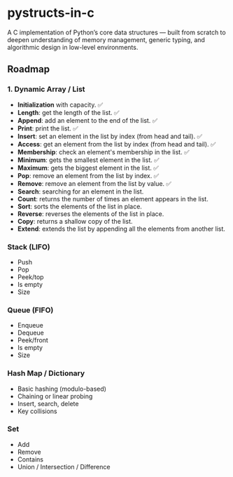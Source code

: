 # pystructs-in-c

A C implementation of Python’s core data structures — built from scratch to deepen understanding of memory management, generic typing, and algorithmic design in low-level environments.

## Roadmap

### 1. Dynamic Array / List

- **Initialization** with capacity. ✅
- **Length**: get the length of the list. ✅
- **Append**: add an element to the end of the list. ✅
- **Print**: print the list. ✅
- **Insert**: set an element in the list by index (from head and tail). ✅
- **Access**: get an element from the list by index (from head and tail). ✅
- **Membership**: check an element's membership in the list. ✅
- **Minimum**: gets the smallest element in the list. ✅
- **Maximum**: gets the biggest element in the list. ✅
- **Pop**: remove an element from the list by index. ✅
- **Remove**: remove an element from the list by value. ✅
- **Search**: searching for an element in the list.
- **Count**: returns the number of times an element appears in the list.
- **Sort**: sorts the elements of the list in place.
- **Reverse**: reverses the elements of the list in place.
- **Copy**: returns a shallow copy of the list.
- **Extend**: extends the list by appending all the elements from another list.

### Stack (LIFO)

- Push
- Pop
- Peek/top
- Is empty
- Size

### Queue (FIFO)

- Enqueue
- Dequeue
- Peek/front
- Is empty
- Size

### Hash Map / Dictionary
- Basic hashing (modulo-based)
- Chaining or linear probing
- Insert, search, delete
- Key collisions

### Set

- Add
- Remove
- Contains
- Union / Intersection / Difference